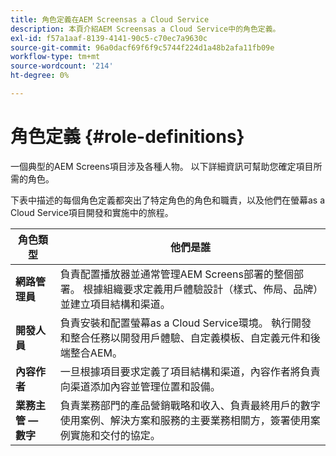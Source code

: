 ```yaml
---
title: 角色定義在AEM Screensas a Cloud Service
description: 本頁介紹AEM Screensas a Cloud Service中的角色定義。
exl-id: f57a1aaf-8139-4141-90c5-c70ec7a9630c
source-git-commit: 96a0dacf69f6f9c5744f224d1a48b2afa11fb09e
workflow-type: tm+mt
source-wordcount: '214'
ht-degree: 0%

---
```


# 角色定義 {#role-definitions}

一個典型的AEM Screens項目涉及各種人物。 以下詳細資訊可幫助您確定項目所需的角色。

下表中描述的每個角色定義都突出了特定角色的角色和職責，以及他們在螢幕as a Cloud Service項目開發和實施中的旅程。

| 角色類型 | 他們是誰 |
|--- |--- |
| **網路管理員** | 負責配置播放器並通常管理AEM Screens部署的整個部署。 根據組織要求定義用戶體驗設計（樣式、佈局、品牌）並建立項目結構和渠道。 |
| **開發人員** | 負責安裝和配置螢幕as a Cloud Service環境。 執行開發和整合任務以開發用戶體驗、自定義模板、自定義元件和後端整合AEM。 |
| **內容作者** | 一旦根據項目要求定義了項目結構和渠道，內容作者將負責向渠道添加內容並管理位置和設備。 |
| **業務主管 — 數字** | 負責業務部門的產品營銷戰略和收入、負責最終用戶的數字使用案例、解決方案和服務的主要業務相關方，簽署使用案例實施和交付的協定。 |
